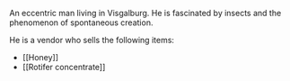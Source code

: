 An eccentric man living in Visgalburg. He is fascinated by insects and the phenomenon of spontaneous creation.

He is a vendor who sells the following items:
- [[Honey]]
- [[Rotifer concentrate]]